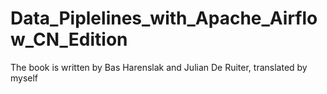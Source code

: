 # Data_Piplelines_with_Apache_Airflow_CN_Edition

The book is written by Bas Harenslak and Julian De Ruiter, translated by myself

